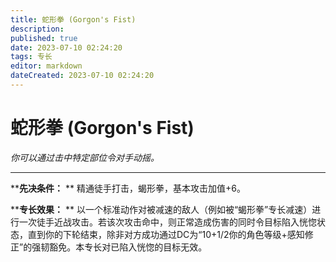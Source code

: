 ```yaml
---
title: 蛇形拳 (Gorgon's Fist)
description: 
published: true
date: 2023-07-10 02:24:20
tags: 专长
editor: markdown
dateCreated: 2023-07-10 02:24:20
---
```


# 蛇形拳 (Gorgon's Fist)

_你可以通过击中特定部位令对手动摇。_

---

****先决条件：** ** 精通徒手打击，蝎形拳，基本攻击加值+6。

****专长效果：** **
以一个标准动作对被减速的敌人（例如被“蝎形拳”专长减速）进行一次徒手近战攻击。若该次攻击命中，则正常造成伤害的同时令目标陷入恍惚状态，直到你的下轮结束，除非对方成功通过DC为“10+1/2你的角色等级+感知修正”的强韧豁免。本专长对已陷入恍惚的目标无效。

